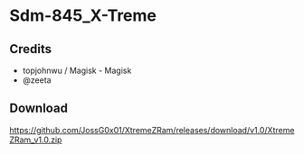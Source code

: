 # Sdm-845_X-Treme

## Credits
- topjohnwu / Magisk - Magisk
- @zeeta

## Download 
https://github.com/JossG0x01/XtremeZRam/releases/download/v1.0/XtremeZRam_v1.0.zip
